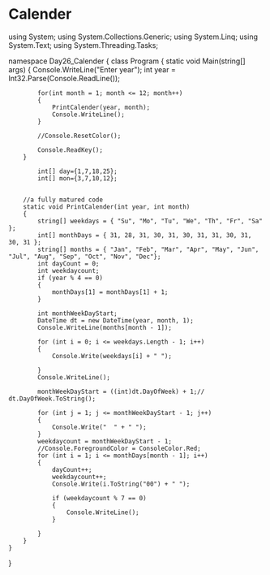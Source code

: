 # Calender
using System;
using System.Collections.Generic;
using System.Linq;
using System.Text;
using System.Threading.Tasks;

namespace Day26_Calender
{
    class Program
    {
        static void Main(string[] args)
        {
            Console.WriteLine("Enter year");
            int year = Int32.Parse(Console.ReadLine());
            
            for(int month = 1; month <= 12; month++)
            {                                
                PrintCalender(year, month);
                Console.WriteLine();
            }

            //Console.ResetColor();
            
            Console.ReadKey();
        }

            int[] day={1,7,18,25};
            int[] mon={3,7,10,12};


        //a fully matured code
        static void PrintCalender(int year, int month)
        {
            string[] weekdays = { "Su", "Mo", "Tu", "We", "Th", "Fr", "Sa" };
            int[] monthDays = { 31, 28, 31, 30, 31, 30, 31, 31, 30, 31, 30, 31 };
            string[] months = { "Jan", "Feb", "Mar", "Apr", "May", "Jun", "Jul", "Aug", "Sep", "Oct", "Nov", "Dec"};
            int dayCount = 0;
            int weekdaycount;
            if (year % 4 == 0)
            {
                monthDays[1] = monthDays[1] + 1;
            }
           
            int monthWeekDayStart;
            DateTime dt = new DateTime(year, month, 1);
            Console.WriteLine(months[month - 1]);

            for (int i = 0; i <= weekdays.Length - 1; i++)
            {
                Console.Write(weekdays[i] + " ");

            }
            Console.WriteLine();

            monthWeekDayStart = ((int)dt.DayOfWeek) + 1;// dt.DayOfWeek.ToString();
                                                        
            for (int j = 1; j <= monthWeekDayStart - 1; j++)
            {
                Console.Write("  " + " ");
            }
            weekdaycount = monthWeekDayStart - 1;
            //Console.ForegroundColor = ConsoleColor.Red;
            for (int i = 1; i <= monthDays[month - 1]; i++)
            {
                dayCount++;
                weekdaycount++;
                Console.Write(i.ToString("00") + " ");
                
                if (weekdaycount % 7 == 0)
                {
                    Console.WriteLine();
                }

            }
        }
    }
}
